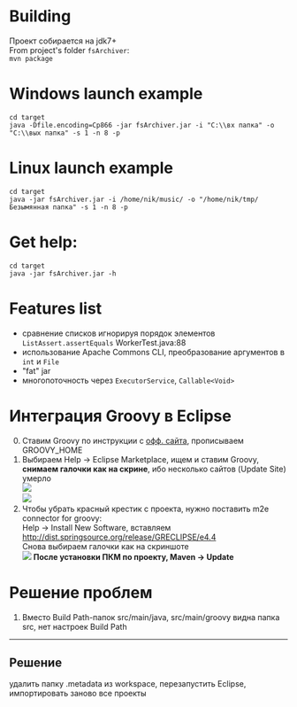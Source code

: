 Building
========
Проект собирается на jdk7+  
From project's folder `fsArchiver`:  
`mvn package`

Windows launch example
======================
`cd target`  
`java -Dfile.encoding=Cp866 -jar fsArchiver.jar -i "C:\\вх папка" -o "C:\\вых папка" -s 1 -n 8 -p`

Linux launch example
====================
`cd target`  
`java -jar fsArchiver.jar -i /home/nik/music/ -o "/home/nik/tmp/Безымянная папка" -s 1 -n 8 -p`

Get help:
=========
`cd target`  
`java -jar fsArchiver.jar -h`

Features list
=============
* сравнение списков игнорируя порядок элементов `ListAssert.assertEquals` WorkerTest.java:88
* использование Apache Commons CLI, преобразование аргументов в `int` и `File`
* "fat" jar
* многопоточность через `ExecutorService`, `Callable<Void>`

Интеграция Groovy в Eclipse
===========================
0. Ставим Groovy по инструкции с [офф. сайта](http://groovy.codehaus.org/Installing+Groovy), прописываем GROOVY_HOME
1. Выбираем Help -> Eclipse Marketplace, ищем и ставим Groovy, **снимаем галочки как на скрине**, ибо несколько сайтов (Update Site) умерло  
![](https://img-fotki.yandex.ru/get/16103/165433899.1/0_132075_4dd844da_orig)  
![](https://img-fotki.yandex.ru/get/15593/165433899.1/0_132077_98dc2a65_orig)
2. Чтобы убрать красный крестик с проекта, нужно поставить m2e connector for groovy:  
Help -> Install New Software, вставляем http://dist.springsource.org/release/GRECLIPSE/e4.4  
Снова выбираем галочки как на скриншоте  
![](https://img-fotki.yandex.ru/get/15591/165433899.1/0_132076_9dd2ae0c_orig)
**После установки ПКМ по проекту, Maven -> Update**

Решение проблем
===============
1. Вместо Build Path-папок src/main/java, src/main/groovy видна папка src, нет настроек Build Path
--------------------------------------------------------------------------------------------------
Решение
-------
удалить папку .metadata из workspace, перезапустить Eclipse, импортировать заново все проекты
